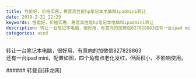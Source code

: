 ```yaml
---
title: 性能好，价格实惠，惠普高性能hp笔记本电脑和ipadmini转让
date: 2019-2-21 22:29
keywords: 性能好，价格实惠，惠普高性能hp笔记本电脑和ipadmini转让
description: 转让一台笔记本电脑，很好用，有意向的加微信827828863还有一台ipad mini，配置如图，四个角有点老化发红，但面积小，不影响使用。
categories: used
---
```

<td class="t_f" id="postmessage_3088459">

转让一台笔记本电脑，很好用，有意向的加微信827828863<br/>
还有一台ipad mini，配置如图，四个角有点老化发红，但面积小，不影响使用。<br/>
<img alt="" border="0" class="zoom" data-cf-modified-2e5cee2e04a67efddeb86424-="" file="http://www.flw.ph/data/appbyme/upload/image/201902/21/OnCAgf7MdayU.jpg" id="aimg_wYx9j" lazyloadthumb="1" onclick="" onmouseover="" src="http://www.flw.ph/data/appbyme/upload/image/201902/21/OnCAgf7MdayU.jpg"/><br/>
<img alt="" border="0" class="zoom" data-cf-modified-2e5cee2e04a67efddeb86424-="" file="http://www.flw.ph/data/appbyme/upload/image/201902/21/RMkTHGlP6898.jpg" id="aimg_z15dz" lazyloadthumb="1" onclick="" onmouseover="" src="http://www.flw.ph/data/appbyme/upload/image/201902/21/RMkTHGlP6898.jpg"/><br/>
<img alt="" border="0" class="zoom" data-cf-modified-2e5cee2e04a67efddeb86424-="" file="http://www.flw.ph/data/appbyme/upload/image/201902/21/3PyeFaBnzSKZ.jpg" id="aimg_UAlWN" lazyloadthumb="1" onclick="" onmouseover="" src="http://www.flw.ph/data/appbyme/upload/image/201902/21/3PyeFaBnzSKZ.jpg"/><br/>
<img alt="" border="0" class="zoom" data-cf-modified-2e5cee2e04a67efddeb86424-="" file="http://www.flw.ph/data/appbyme/upload/image/201902/21/P7WtXGHkBA5c.jpg" id="aimg_Jqk1Z" lazyloadthumb="1" onclick="" onmouseover="" src="http://www.flw.ph/data/appbyme/upload/image/201902/21/P7WtXGHkBA5c.jpg"/><br/>
<img alt="" border="0" class="zoom" data-cf-modified-2e5cee2e04a67efddeb86424-="" file="http://www.flw.ph/data/appbyme/upload/image/201902/21/mJ8a7NEY9c6P.jpg" id="aimg_hZSjh" lazyloadthumb="1" onclick="" onmouseover="" src="http://www.flw.ph/data/appbyme/upload/image/201902/21/mJ8a7NEY9c6P.jpg"/><br/>
<img alt="" border="0" class="zoom" data-cf-modified-2e5cee2e04a67efddeb86424-="" file="http://www.flw.ph/data/appbyme/upload/image/201902/21/EAXGehlEHIMy.jpg" id="aimg_W5tVl" lazyloadthumb="1" onclick="" onmouseover="" src="http://www.flw.ph/data/appbyme/upload/image/201902/21/EAXGehlEHIMy.jpg"/><br/>
<img alt="" border="0" class="zoom" data-cf-modified-2e5cee2e04a67efddeb86424-="" file="http://www.flw.ph/data/appbyme/upload/image/201902/21/6NijRZWx7vqQ.jpg" id="aimg_efaFf" lazyloadthumb="1" onclick="" onmouseover="" src="http://www.flw.ph/data/appbyme/upload/image/201902/21/6NijRZWx7vqQ.jpg"/><br/>
</td>
###### 转载自[菲龙网]